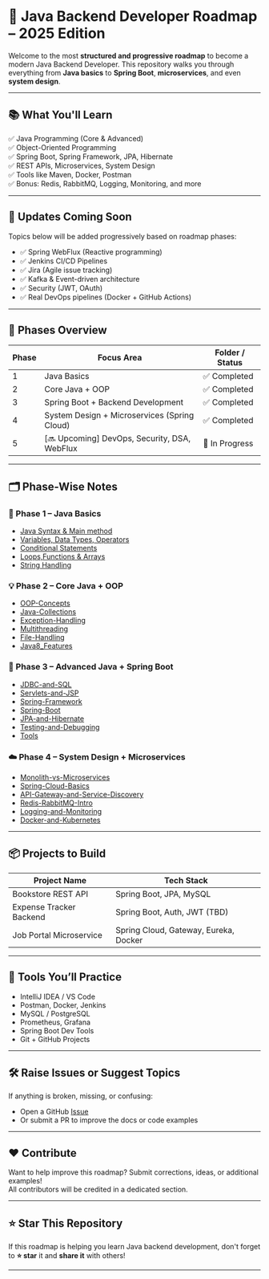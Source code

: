 # 🚀 Java Backend Developer Roadmap – 2025 Edition

Welcome to the most **structured and progressive roadmap** to become a modern Java Backend Developer. This repository walks you through everything from **Java basics** to **Spring Boot**, **microservices**, and even **system design**.

---

## 📚 What You'll Learn

✅ Java Programming (Core & Advanced)  
✅ Object-Oriented Programming  
✅ Spring Boot, Spring Framework, JPA, Hibernate  
✅ REST APIs, Microservices, System Design  
✅ Tools like Maven, Docker, Postman  
✅ Bonus: Redis, RabbitMQ, Logging, Monitoring, and more

---

## 🔄 Updates Coming Soon

Topics below will be added progressively based on roadmap phases:

- ✅ Spring WebFlux (Reactive programming)
- ✅ Jenkins CI/CD Pipelines
- ✅ Jira (Agile issue tracking)
- ✅ Kafka & Event-driven architecture
- ✅ Security (JWT, OAuth)
- ✅ Real DevOps pipelines (Docker + GitHub Actions)

---

## 🧠 Phases Overview

| Phase | Focus Area                                  | Folder / Status       |
|-------|----------------------------------------------|------------------------|
| 1     | Java Basics                                  | ✅ Completed           |
| 2     | Core Java + OOP                              | ✅ Completed           |
| 3     | Spring Boot + Backend Development            | ✅ Completed           |
| 4     | System Design + Microservices (Spring Cloud) | ✅ Completed           |
| 5     | [🔜 Upcoming] DevOps, Security, DSA, WebFlux | 🚧 In Progress         |

---

## 🗂️ Phase-Wise Notes

### 🧱 Phase 1 – Java Basics
- [Java Syntax & Main method](01-Java-Basics/notes/Java%20Syntax%20%26%20Main%20method.md)
- [Variables, Data Types, Operators](01-Java-Basics/notes/Variable%2C%20datatypes%20%26%20operators.md)
- [Conditional Statements](01-Java-Basics/notes/Conditional%20Statements.md)
- [Loops,Functions & Arrays](01-Java-Basics/notes/Loops%2CFunctions%20%26%20Arrays.md)
- [String Handling](01-Java-Basics/notes/String%20Handling.md)

### 💡 Phase 2 – Core Java + OOP
- [OOP-Concepts](02-Core-Java-OOP/notes/OOP-Concepts.md)
- [Java-Collections](02-Core-Java-OOP/notes/Java-Collections.md)
- [Exception-Handling](02-Core-Java-OOP/notes/Exception-Handling.md)
- [Multithreading](02-Core-Java-OOP/notes/Multithreading.md)
- [File-Handling](02-Core-Java-OOP/notes/File-Handling.md)
- [Java8_Features](02-Core-Java-OOP/notes/Java8_Features.md)

### 🔧 Phase 3 – Advanced Java + Spring Boot
- [JDBC-and-SQL](03-Advanced-Java-SpringBoot/notes/JDBC-and-SQL.md)
- [Servlets-and-JSP](03-Advanced-Java-SpringBoot/notes/Servlets-and-JSP.md)
- [Spring-Framework](03-Advanced-Java-SpringBoot/notes/Spring-Framework.md)
- [Spring-Boot](03-Advanced-Java-SpringBoot/notes/Spring-Boot.md)
- [JPA-and-Hibernate](03-Advanced-Java-SpringBoot/notes/JPA-and-Hibernate.md)
- [Testing-and-Debugging](03-Advanced-Java-SpringBoot/notes/Testing-and-Debugging.md)
- [Tools](03-Advanced-Java-SpringBoot/notes/Tools.md)

### ☁️ Phase 4 – System Design + Microservices
- [Monolith-vs-Microservices](04-System-Design-MicroServices/notes/Monolith-vs-Microservices.md)
- [Spring-Cloud-Basics](04-System-Design-MicroServices/notes/Spring-Cloud-Basics.md)
- [API-Gateway-and-Service-Discovery](04-System-Design-MicroServices/notes/API-Gateway-and-Service-Discovery.md)
- [Redis-RabbitMQ-Intro](04-System-Design-MicroServices/notes/Redis-RabbitMQ-Intro.md)
- [Logging-and-Monitoring](04-System-Design-MicroServices/notes/Logging-and-Monitoring.md)
- [Docker-and-Kubernetes](04-System-Design-MicroServices/notes/Docker-and-Kubernetes.md)

---

## 📦 Projects to Build

| Project Name            | Tech Stack                             |
|--------------------------|-----------------------------------------|
| Bookstore REST API       | Spring Boot, JPA, MySQL                 |
| Expense Tracker Backend  | Spring Boot, Auth, JWT (TBD)            |
| Job Portal Microservice  | Spring Cloud, Gateway, Eureka, Docker   |

---

## 🧰 Tools You’ll Practice

- IntelliJ IDEA / VS Code
- Postman, Docker, Jenkins
- MySQL / PostgreSQL
- Prometheus, Grafana
- Spring Boot Dev Tools
- Git + GitHub Projects

---

## 🛠️ Raise Issues or Suggest Topics

If anything is broken, missing, or confusing:
- Open a GitHub [Issue](https://github.com/yourusername/java-roadmap/issues)
- Or submit a PR to improve the docs or code examples

---

## ❤️ Contribute

Want to help improve this roadmap? Submit corrections, ideas, or additional examples!  
All contributors will be credited in a dedicated section.

---

## ⭐ Star This Repository

If this roadmap is helping you learn Java backend development, don't forget to **⭐ star** it and **share it** with others!

---